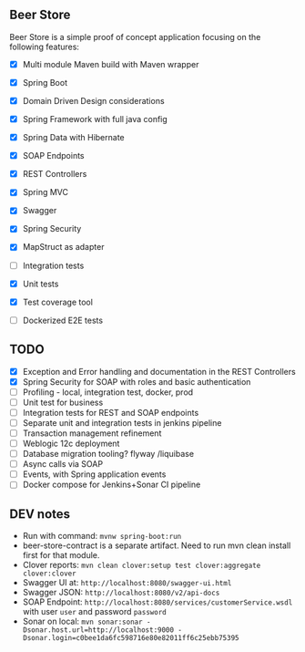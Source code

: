 ## Beer Store
Beer Store is a simple proof of concept application focusing on the following features:

 - [x] Multi module Maven build with Maven wrapper
 - [x] Spring Boot
 - [x] Domain Driven Design considerations
 - [x] Spring Framework with full java config
 - [x] Spring Data with Hibernate
 - [x] SOAP Endpoints
 - [x] REST Controllers
 - [x] Spring MVC
 - [x] Swagger
 - [x] Spring Security
 - [x] MapStruct as adapter
 - [ ] Integration tests
 - [x] Unit tests
 - [x] Test coverage tool
 - [ ] Dockerized E2E tests 
 

## TODO

 - [x] Exception and Error handling and documentation in the REST Controllers
 - [x] Spring Security for SOAP with roles and basic authentication
 - [ ] Profiling - local, integration test, docker, prod
 - [ ] Unit test for business
 - [ ] Integration tests for REST and SOAP endpoints
 - [ ] Separate unit and integration tests in jenkins pipeline
 - [ ] Transaction management refinement
 - [ ] Weblogic 12c deployment
 - [ ] Database migration tooling? flyway /liquibase
 - [ ] Async calls via SOAP
 - [ ] Events, with Spring application events
 - [ ] Docker compose for Jenkins+Sonar CI pipeline

## DEV notes
- Run with command: `mvnw spring-boot:run`
- beer-store-contract is a separate artifact. Need to run mvn clean install first for that module.
- Clover reports: `mvn clean clover:setup test clover:aggregate clover:clover`
- Swagger UI at: `http://localhost:8080/swagger-ui.html`
- Swagger JSON: `http://localhost:8080/v2/api-docs`
- SOAP Endpoint: `http://localhost:8080/services/customerService.wsdl` with user `user` and password `password`
- Sonar on local: `mvn sonar:sonar -Dsonar.host.url=http://localhost:9000 -Dsonar.login=c0bee1da6fc598716e80e82011ff6c25ebb75395`